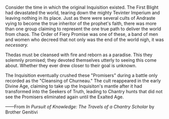 Consider the time in which the original Inquisition existed. The First Blight had devastated the world, tearing down the mighty Tevinter Imperium and leaving nothing in its place. Just as there were several cults of Andraste vying to become the true inheritor of the prophet's faith, there was more than one group claiming to represent the one true path to deliver the world from chaos. The Order of Fiery Promise was one of these, a band of men and women who decreed that not only was the end of the world nigh, it was <i> necessary. </i>

Thedas must be cleansed with fire and reborn as a paradise. This they solemnly promised; they devoted themselves utterly to seeing this come about. Whether they ever drew closer to their goal is unknown.

The Inquisition eventually crushed these "Promisers" during a battle only recorded as the "Cleansing of Churneau." The cult reappeared in the early Divine Age, claiming to take up the Inquisiton's mantle after it had transformed into the Seekers of Truth, leading to Chantry hunts that did not see the Promisers eliminated again until the Exalted Age.

——From <i> In Pursuit of Knowledge: The Travels of a Chantry Scholar </i> by Brother Genitivi